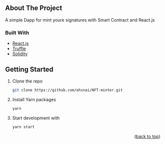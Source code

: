 ## About The Project

A simple Dapp for mint youre signatures with Smart Contract and React.js


### Built With

* [React.js](https://reactjs.org/)
* [Truffle](https://trufflesuite.com/)
* [Solidity](https://soliditylang.org/)

<!-- GETTING STARTED -->

## Getting Started

1. Clone the repo
   ```sh
   git clone https://github.com/ehsnai/NFT-minter.git
   ```
2. Install Yarn packages
   ```sh
   yarn
   ```
3. Start development with
   ```sh
   yarn start
   ```

<p align="right">(<a href="#top">back to top</a>)</p>



<!-- USAGE EXAMPLES -->

